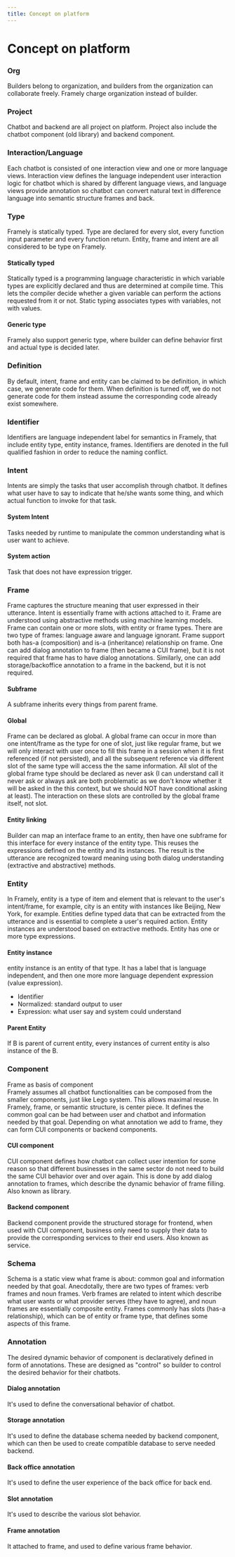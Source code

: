 ```yaml
---
title: Concept on platform
---
```


# Concept on platform

### Org
Builders belong to organization, and builders from the organization can collaborate freely. Framely charge organization instead of builder.

### Project
Chatbot and backend are all project on platform. Project also include the chatbot component (old library) and backend component.

### Interaction/Language
Each chatbot is consisted of one interaction view and one or more language views. Interaction view defines the language independent user interaction logic for chatbot which is shared by different language views, and language views provide annotation so chatbot can convert natural text in difference language into semantic structure frames and back.

### Type
Framely is statically typed. Type are declared for every slot, every function input parameter and every function return. Entity, frame and intent are all considered to be type on Framely.

#### Statically typed
Statically typed is a programming language characteristic in which variable types are explicitly declared and thus are determined at compile time. This lets the compiler decide whether a given variable can perform the actions requested from it or not. Static typing associates types with variables, not with values.

#### Generic type
Framely also support generic type, where builder can define behavior first and actual type is decided later.

### Definition
By default, intent, frame and entity can be claimed to be definition, in which case, we generate code for them. When definition is turned off, we do not generate code for them instead assume the corresponding code already exist somewhere.

### Identifier
Identifiers are language independent label for semantics in Framely, that include entity type, entity instance, frames. Identifiers are denoted in the full qualified fashion in order to reduce the naming conflict.

### Intent
Intents are simply the tasks that user accomplish through chatbot. It defines what user have to say to indicate that he/she wants some thing, and which actual function to invoke for that task.
#### System Intent
Tasks needed by runtime to manipulate the common understanding what is user want to achieve.
#### System action
Task that does not have expression trigger.

### Frame
Frame captures the structure meaning that user expressed in their utterance. Intent is essentially frame with actions attached to it. Frame are understood using abstractive methods using machine learning models. Frame can contain one or more slots, with entity or frame types. There are two type of frames: language aware and language ignorant. Frame support both has-a (composition) and is-a (inheritance) relationship on frame. One can add dialog annotation to frame (then became a CUI frame), but it is not required that frame has to have dialog annotations. Similarly, one can add storage/backoffice annotation to a frame in the backend, but it is not required.
#### Subframe
A subframe inherits every things from parent frame.

#### Global
Frame can be declared as global. A global frame can occur in more than one intent/frame as the type for one of slot, just like regular frame, but we will only interact with user once to fill this frame in a session when it is first referenced (if not persisted), and all the subsequent reference via different slot of the same type will access the the same information. All slot of the global frame type should be declared as never ask (I can understand call it never ask or always ask are both problematic as we don't know whether it will be asked in the this context,  but we should NOT have conditional asking at least). The interaction on these slots are controlled by the global frame itself, not slot.

#### Entity linking
Builder can map an interface frame to an entity, then have one subframe for this interface for every instance of the entity type. This reuses the expressions defined on the entity and its instances. The result is the utterance are recognized toward meaning using both dialog understanding (extractive and abstractive) methods.

### Entity
In Framely, entity is a type of item and element that is relevant to the user's intent/frame, for example, city is an entity with instances like Beijing, New York, for example. Entities define typed data that can be extracted from the utterance and is essential to complete a user's required action. Entity instances are understood based on extractive methods. Entity has one or more type expressions.
#### Entity instance
entity instance is an entity of that type. It has a label that is language independent, and then one more more language dependent expression (value expression).
- Identifier
- Normalized: standard output to user
- Expression: what user say and system could understand
#### Parent Entity
If B is parent of current entity, every instances of current entity is also instance of the B.

### Component
Frame as basis of component\
Framely assumes all chatbot functionalities can be composed from the smaller components, just like Lego system. This allows maximal reuse. In Framely, frame, or semantic structure, is center piece. It defines the common goal can be had between user and chatbot and information needed by that goal. Depending on what annotation we add to frame, they can form CUI components or backend components.

#### CUI component
CUI component defines how chatbot can collect user intention for some reason so that different businesses in the same sector do not need to build the same CUI behavior over and over again. This is done by add dialog annotation to frames, which describe the dynamic behavior of frame filling. Also known as library.

#### Backend component
Backend component provide the structured storage for frontend, when used with CUI component, business only need to supply their data to provide the corresponding services to their end users. Also known as service.

### Schema
Schema is a static view what frame is about: common goal and information needed by that goal. Anecdotally, there are two types of frames: verb frames and noun frames. Verb frames are related to intent which describe what user wants or what provider serves (they have to agree), and noun frames are essentially composite entity. Frames commonly has slots (has-a relationship), which can be of entity or frame type, that defines some aspects of this frame.

### Annotation
The desired dynamic behavior of component is declaratively defined in form of annotations. These are designed as "control" so builder to control the desired behavior for their chatbots.

#### Dialog annotation
It's used to define the conversational behavior of chatbot.

#### Storage annotation
It's used to define the database schema needed by backend component, which can then be used to create compatible database to serve needed backend.

#### Back office annotation
It's used to define the user experience of the back office for back end.

#### Slot annotation
It's used to describe the various slot behavior.

#### Frame annotation
It attached to frame, and used to define various frame behavior.
